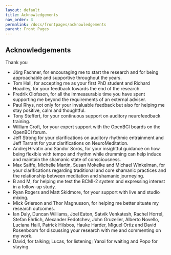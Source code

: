 ```yaml
---
layout: default
title: Acknowledgements
nav_order: 3
permalink: /docs/frontpages/acknowledgements
parent: Front Pages
---
```


## Acknowledgements

Thank you

- Jörg Fachner, for encouraging me to start the research and for being approachable and supportive throughout the years.
- Tom Hall, for accepting me as your first PhD student and Richard Hoadley, for your feedback towards the end of the research.
- Fredrik Olofsson, for all the immeasurable time you have spent supporting me beyond the requirements of an external adviser.
- Paul Rhys, not only for your invaluable feedback but also for helping me stay positive, calm and thoughtful.
- Tony Steffert, for your continuous support on auditory neurofeedback training.
- William Croft, for your expert support with the OpenBCI boards on the OpenBCI forum.
- Jeff Strong for your clarifications on auditory rhythmic entrainment and Jeff Tarrant for your clarifications on NeuroMeditation.
- Andrej Hrvatin and Sándor Sörös, for your insightful guidance on how being flexible with tempo and rhythm while drumming can help induce and maintain the shamanic state of consciousness.
- Max Saiffe, Michelle Martin, Susan Mokelke and Michael Winkelman, for your clarifications regarding traditional and core shamanic practices and the relationship between meditation and shamanic journeying.
- B and M, for helping me test the BCMI-2 system and expressing interest in a follow-up study. 
- Ryan Rogers and Matt Skidmore, for your support with live and studio mixing. 
- Mick Grierson and Thor Magnusson, for helping me better situate my research outcomes.
- Ian Daly, Duncan Williams, Joel Eaton, Satvik Venkatesh, Rachel Horrel, Stefan Ehrlich, Alexander Fedotchev, John Gruzelier, Alberto Novello, Luciana Haill, Patrick Hilsbos, Hauke Harder, Miguel Ortiz and David Rosenboom for discussing your research with me and commenting on my work.
- David, for talking; Lucas, for listening; Yanxi for waiting and Popo for staying.